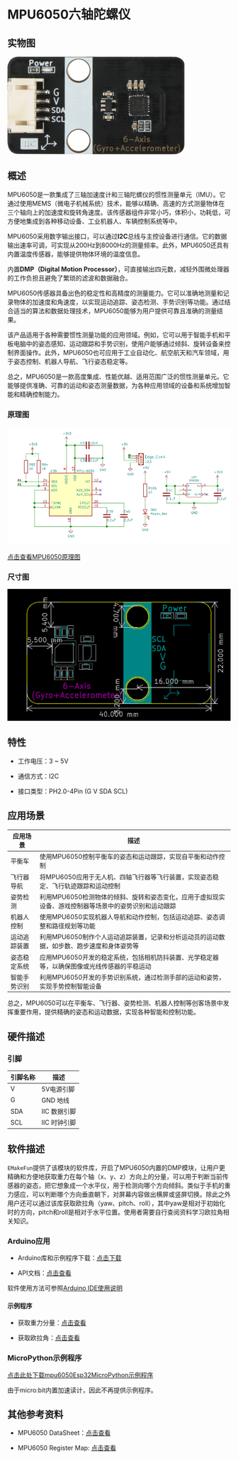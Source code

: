 # MPU6050六轴陀螺仪

## 实物图

![real_product.png](picture/real_product.png)

## 概述

MPU6050是一款集成了三轴加速度计和三轴陀螺仪的惯性测量单元（IMU）。它通过使用MEMS（微电子机械系统）技术，能够以精确、高速的方式测量物体在三个轴向上的加速度和旋转角速度。该传感器组件非常小巧，体积小，功耗低，可方便地集成到各种移动设备、工业机器人、车辆控制系统等中。

MPU6050采用数字输出接口，可以通过**I2C**总线与主控设备进行通信。它的数据输出速率可调，可实现从200Hz到8000Hz的测量频率。此外，MPU6050还具有内置温度传感器，能够提供物体环境的温度信息。

内置**DMP（Digital Motion Processor）**，可直接输出四元数，减轻外围微处理器的工作负担且避免了繁琐的滤波和数据融合。

MPU6050传感器具备出色的稳定性和高精度的测量能力。它可以准确地测量和记录物体的加速度和角速度，以实现运动追踪、姿态检测、手势识别等功能。通过结合适当的算法和数据处理技术，MPU6050能够为用户提供可靠且准确的测量结果。

该产品适用于各种需要惯性测量功能的应用领域。例如，它可以用于智能手机和平板电脑中的姿态感知、运动跟踪和手势识别，使用户能够通过倾斜、旋转设备来控制界面操作。此外，MPU6050也可应用于工业自动化、航空航天和汽车领域，用于姿态控制、机器人导航、飞行姿态稳定等。

总之，MPU6050是一款高度集成、性能优越、适用范围广泛的惯性测量单元。它能够提供准确、可靠的运动和姿态测量数据，为各种应用领域的设备和系统增加智能和精确控制能力。

### 原理图

![原理图](picture\19.png)

[点击查看MPU6050原理图](zh-cn/ph2.0_sensors/smart_module/mpu6050/MPU6050.pdf ':ignore')

### 尺寸图

![尺寸图](picture\119.png)

## 特性

- 工作电压：3 ~ 5V

- 通信方式：I2C

- 接口类型：PH2.0-4Pin (G V SDA SCL)

## 应用场景

| 应用场景 | 描述 |
| --- | --- |
| 平衡车 | 使用MPU6050控制平衡车的姿态和运动跟踪，实现自平衡和动作控制 |
| 飞行器导航 | 将MPU6050应用于无人机、四轴飞行器等飞行装置，实现姿态稳定、飞行轨迹跟踪和运动控制 |
| 姿势检测 | 利用MPU6050检测物体的倾斜、旋转和姿态变化，应用于虚拟现实设备、游戏控制器等场景中的姿势识别和运动跟踪 |
| 机器人控制 | 使用MPU6050实现机器人导航和动作控制，包括运动追踪、姿态调整和路径规划等功能 |
| 运动追踪装置 | 利用MPU6050制作个人运动追踪装置，记录和分析运动员的运动数据，如步数、跑步速度和身体姿势等 |
| 姿态稳定系统 | 应用MPU6050开发的稳定系统，包括相机防抖装置、光学稳定器等，以确保图像或光线传感器的平稳运动 |
| 智能手势识别 | 利用MPU6050开发的手势识别系统，通过检测手部的运动和姿势，实现手势控制智能设备 |

总之，MPU6050可以在平衡车、飞行器、姿势检测、机器人控制等创客场景中发挥重要作用，提供精确的姿态和运动数据，实现各种智能和控制功能。

## 硬件描述

### 引脚

| 引脚名称 | 描述         |
| -------- | ------------ |
| V        | 5V电源引脚   |
| G        | GND 地线     |
| SDA      | IIC 数据引脚 |
| SCL      | IIC 时钟引脚 |

## 软件描述

`EMakeFun`提供了该模块的软件库，开启了MPU6050内置的DMP模块，让用户更精确和方便地获取重力在每个轴（x、y、z）方向上的分量，可以用于判断当前传感器的姿态，把它想象成一个水平仪，用于检测向哪个方向倾斜。类似于手机的重力感应，可以判断哪个方向垂直朝下，对屏幕内容做出横屏或竖屏切换。除此之外用户还可以通过该库获取欧拉角（yaw、pitch、roll），其中yaw是相对于初始化时的方向，pitch和roll是相对于水平位置。使用者需要自行查阅资料学习欧拉角相关知识。

### Arduino应用

- Arduino库和示例程序下载：[点击下载](https://github.com/emakefun-arduino-library/emakefun_mpu6050/archive/refs/tags/latest.zip)

- API文档：[点击查看](https://emakefun-arduino-library.github.io/emakefun_mpu6050/class_mpu6050.html)

软件使用方法可参照[Arduino IDE使用说明](zh-cn/software/arduino_ide/arduino_ide.zh-CN.md)

#### 示例程序

- 获取重力分量：[点击查看](https://emakefun-arduino-library.github.io/emakefun_mpu6050/get_acceleration_8ino-example.html)

- 获取欧拉角：[点击查看](https://emakefun-arduino-library.github.io/emakefun_mpu6050/get_euler_8ino-example.html)

### MicroPython示例程序

[点击此处下载mpu6050Esp32MicroPython示例程序](zh-cn/ph2.0_sensors/smart_module/mpu6050/mpu6050_esp32_micropython.zip ':ignore')

由于micro:bit内置加速读计，因此不再提供示例程序。

## 其他参考资料

- MPU6050 DataSheet：[点击查看](https://www.cdiweb.com/datasheets/invensense/mpu-6050_datasheet_v3%204.pdf)

- MPU6050 Register Map: [点击查看](https://invensense.tdk.com/wp-content/uploads/2015/02/MPU-6000-Register-Map1.pdf)
